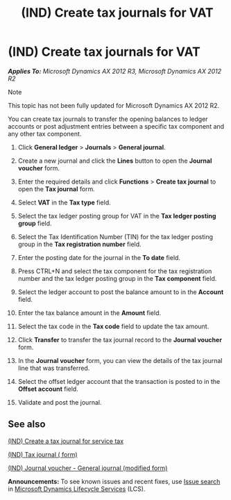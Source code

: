 ﻿---
title: (IND) Create tax journals for VAT
TOCTitle: (IND) Create tax journals for VAT
ms:assetid: 7cc96857-f2a5-4235-9163-1cda540fb296
ms:mtpsurl: https://technet.microsoft.com/en-us/library/JJ677962(v=AX.60)
ms:contentKeyID: 49385924
ms.date: 04/18/2014
mtps_version: v=AX.60
---

# (IND) Create tax journals for VAT 


_**Applies To:** Microsoft Dynamics AX 2012 R3, Microsoft Dynamics AX 2012 R2_


> [!NOTE]
> <P>This topic has not been fully updated for Microsoft Dynamics AX 2012 R2.</P>



You can create tax journals to transfer the opening balances to ledger accounts or post adjustment entries between a specific tax component and any other tax component.

1.  Click **General ledger** \> **Journals** \> **General journal**.

2.  Create a new journal and click the **Lines** button to open the **Journal voucher** form.

3.  Enter the required details and click **Functions** \> **Create tax journal** to open the **Tax journal** form.

4.  Select **VAT** in the **Tax type** field.

5.  Select the tax ledger posting group for VAT in the **Tax ledger posting group** field.

6.  Select the Tax Identification Number (TIN) for the tax ledger posting group in the **Tax registration number** field.

7.  Enter the posting date for the journal in the **To date** field.

8.  Press CTRL+N and select the tax component for the tax registration number and the tax ledger posting group in the **Tax component** field.

9.  Select the ledger account to post the balance amount to in the **Account** field.

10. Enter the tax balance amount in the **Amount** field.

11. Select the tax code in the **Tax code** field to update the tax amount.

12. Click **Transfer** to transfer the tax journal record to the **Journal voucher** form.

13. In the **Journal voucher** form, you can view the details of the tax journal line that was transferred.

14. Select the offset ledger account that the transaction is posted to in the **Offset account** field.

15. Validate and post the journal.

## See also

[(IND) Create a tax journal for service tax](ind-create-a-tax-journal-for-service-tax.md)

[(IND) Tax journal ( form)](https://technet.microsoft.com/en-us/library/jj664732\(v=ax.60\))

[(IND) Journal voucher - General journal (modified form)](https://technet.microsoft.com/en-us/library/jj678053\(v=ax.60\))

  
**Announcements:** To see known issues and recent fixes, use [Issue search](http://go.microsoft.com/fwlink/?linkid=389258) in [Microsoft Dynamics Lifecycle Services](http://go.microsoft.com/fwlink/?linkid=306505) (LCS).


